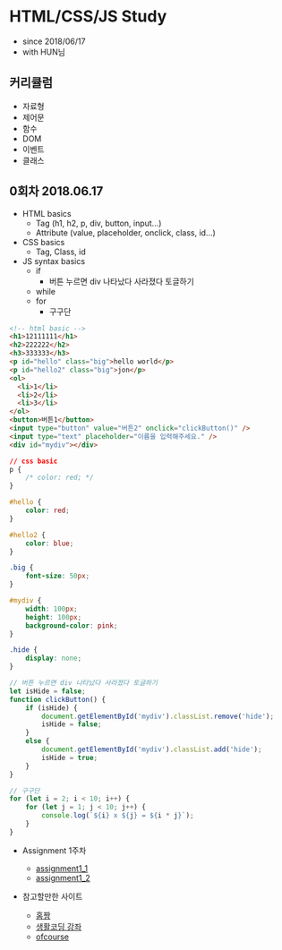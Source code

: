 # HTML/CSS/JS Study

- since 2018/06/17
- with HUN님

## 커리큘럼

* 자료형
* 제어문
* 함수
* DOM
* 이벤트
* 클래스

## 0회차 2018.06.17

* HTML basics
    * Tag (h1, h2, p, div, button, input...)
    * Attribute (value, placeholder, onclick, class, id...)
* CSS basics
    * Tag, Class, id
* JS syntax basics
    * if
        * 버튼 누르면 div 나타났다 사라졌다 토글하기
    * while
    * for
        * 구구단
        
```html
<!-- html basic -->
<h1>12111111</h1>
<h2>222222</h2>
<h3>333333</h3>
<p id="hello" class="big">hello world</p>
<p id="hello2" class="big">jon</p>
<ol>
  <li>1</li>
  <li>2</li>
  <li>3</li>
</ol>
<button>버튼1</button>
<input type="button" value="버튼2" onclick="clickButton()" />
<input type="text" placeholder="이름을 입력해주세요." />
<div id="mydiv"></div>
```
```css
// css basic
p {
    /* color: red; */
}

#hello {
    color: red;
}

#hello2 {
    color: blue;
}

.big {
    font-size: 50px;
}

#mydiv {
    width: 100px;
    height: 100px;
    background-color: pink;
}

.hide {
    display: none;
}
```
```javascript
// 버튼 누르면 div 나타났다 사라졌다 토글하기
let isHide = false;
function clickButton() {
    if (isHide) {
        document.getElementById('mydiv').classList.remove('hide');
        isHide = false;
    }
    else {
        document.getElementById('mydiv').classList.add('hide');
        isHide = true;
    }
}
```
```javascript
// 구구단
for (let i = 2; i < 10; i++) {
    for (let j = 1; j < 10; j++) {
        console.log(`${i} x ${j} = ${i * j}`);
    }
}
```

* Assignment 1주차
    * [assignment1_1](https://github.com/JonJee/JavascriptStudy/blob/master/round%201/assignment1_1.md)
    * [assignment1_2](https://github.com/JonJee/JavascriptStudy/blob/master/round%201/assignment1_2.md)
    
* 참고할만한 사이트
   * [홈짱](http://www.homejjang.com/)
   * [생활코딩 강좌](https://www.inflearn.com/course/javascript-%EC%9E%90%EB%B0%94%EC%8A%A4%ED%81%AC%EB%A6%BD%ED%8A%B8-%EA%B0%95%EC%A2%8C/)
   * [ofcourse](https://ofcourse.kr/)
